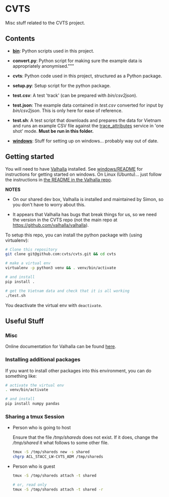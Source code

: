 # CVTS

Misc stuff related to the CVTS project.



## Contents

- **[bin](./bin/README.md)**: Python scripts used in this project.

- **convert.py**: Python script for making sure the example data is
  appropriately anonymised."""

- **cvts**: Python code used in this project, structured as a Python package.

- **setup.py**: Setup script for the python package.

- **test.csv**: A test 'track' (can be prepared with *bin/csv2json*).

- **test.json**: The example data contained in *test.csv* converted for input by
  *bin/csv2json*. This is only here for ease of reference.

- **test.sh**: A test script that downloads and prepares the data for Vietnam
  and runs an example CSV file against the
  [trace_attributes](https://valhalla.readthedocs.io/en/latest/api/map-matching/api-reference/#outputs-of-trace_attributes)
  service in 'one shot' mode. **Must be run in this folder.**

- **[windows](./windows/README.md)**: Stuff for setting up on windows...
  probably way out of date.



## Getting started

You will need to have [Valhalla](https://github.com/CVTS/valhalla) installed.
See [windows/README](./windows/README.md) for instructions for getting started
on windows. On Linux (Ubuntu)... just follow the instructions in [the README in
the Valhalla repo](https://github.com/CVTS/valhalla).

**NOTES**

- On our shared dev box, Valhalla is installed and maintained by Simon, so you
  don't have to worry about this.

- It appears that Valhalla has bugs that break things for us, so we need the
  version in the CVTS repo (not the main repo at
  https://github.com/valhalla/valhalla).

To setup this repo, you can install the python package with (using virtualenv):

```bash
# Clone this repository
git clone git@github.com:cvts/cvts.git && cd cvts

# make a virtual env
virtualenv -p python3 venv && . venv/bin/activate

# and install
pip install .

# get the Vietnam data and check that it is all working
./test.sh
```

You deactivate the virtual env with `deactivate`.



## Useful Stuff

### Misc

Online documentation for Valhalla can be found
[here](https://valhalla.readthedocs.io/en/latest/).


### Installing additional packages

If you want to install other packages into this environment, you can do
something like:

```bash
# activate the virtual env
. venv/bin/activate

# and install
pip install numpy pandas
```


### Sharing a tmux Session

- Person who is going to host

  Ensure that the file */tmp/shareds* does not exist. If it does, change the
*/tmp/shared* it what follows to some other file.

    ```bash
    tmux -S /tmp/shareds new -s shared
    chgrp ACL_STACC_LW-CVTS_ADM /tmp/shareds
    ```

- Person who is guest

    ```bash
    tmux -S /tmp/shareds attach -t shared

    # or, read only
    tmux -S /tmp/shareds attach -t shared -r
    ```
